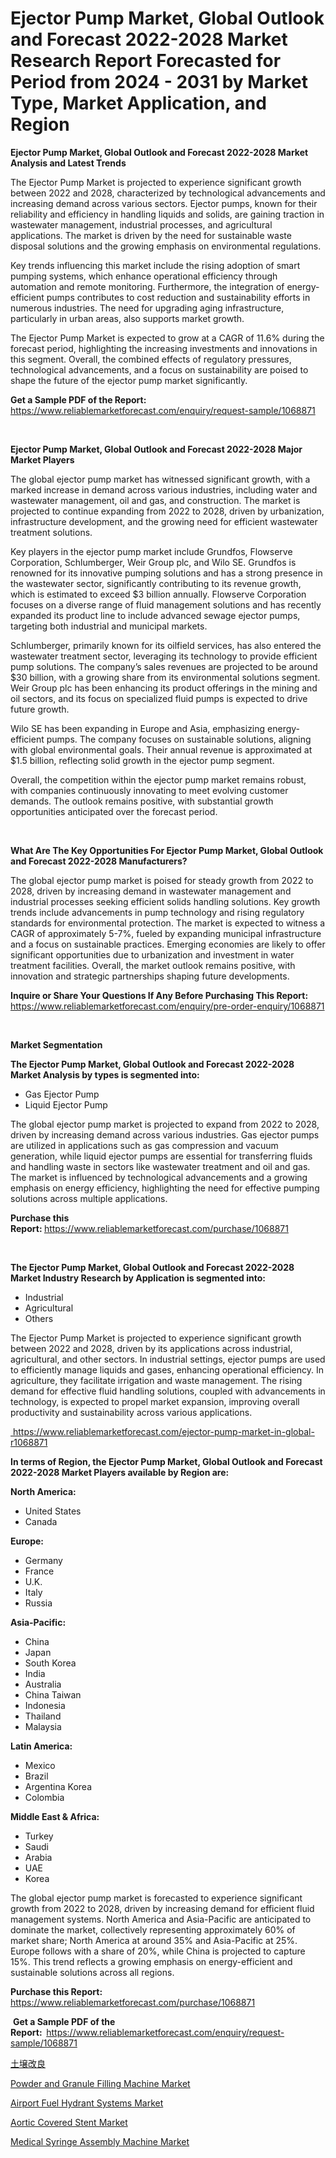 <p><h1>Ejector Pump Market, Global Outlook and Forecast 2022-2028 Market Research Report Forecasted for Period from 2024 -  2031 by Market Type, Market Application, and Region</h1></p><p><strong>Ejector Pump Market, Global Outlook and Forecast 2022-2028 Market Analysis and Latest Trends</strong></p>
<p><p>The Ejector Pump Market is projected to experience significant growth between 2022 and 2028, characterized by technological advancements and increasing demand across various sectors. Ejector pumps, known for their reliability and efficiency in handling liquids and solids, are gaining traction in wastewater management, industrial processes, and agricultural applications. The market is driven by the need for sustainable waste disposal solutions and the growing emphasis on environmental regulations.</p><p>Key trends influencing this market include the rising adoption of smart pumping systems, which enhance operational efficiency through automation and remote monitoring. Furthermore, the integration of energy-efficient pumps contributes to cost reduction and sustainability efforts in numerous industries. The need for upgrading aging infrastructure, particularly in urban areas, also supports market growth.</p><p>The Ejector Pump Market is expected to grow at a CAGR of 11.6% during the forecast period, highlighting the increasing investments and innovations in this segment. Overall, the combined effects of regulatory pressures, technological advancements, and a focus on sustainability are poised to shape the future of the ejector pump market significantly.</p></p>
<p><strong>Get a Sample PDF of the Report:&nbsp;</strong> <a href="https://www.reliablemarketforecast.com/enquiry/request-sample/1068871?utm_campaign=1082&utm_medium=2&utm_source=Github&utm_content=ia&utm_term=11102024&utm_id=ejector-pump-market-global-outlook-and-forecast-2022-2028">https://www.reliablemarketforecast.com/enquiry/request-sample/1068871</a></p>
<p>&nbsp;</p>
<p><strong>Ejector Pump Market, Global Outlook and Forecast 2022-2028 Major Market Players</strong></p>
<p><p>The global ejector pump market has witnessed significant growth, with a marked increase in demand across various industries, including water and wastewater management, oil and gas, and construction. The market is projected to continue expanding from 2022 to 2028, driven by urbanization, infrastructure development, and the growing need for efficient wastewater treatment solutions.</p><p>Key players in the ejector pump market include Grundfos, Flowserve Corporation, Schlumberger, Weir Group plc, and Wilo SE. Grundfos is renowned for its innovative pumping solutions and has a strong presence in the wastewater sector, significantly contributing to its revenue growth, which is estimated to exceed $3 billion annually. Flowserve Corporation focuses on a diverse range of fluid management solutions and has recently expanded its product line to include advanced sewage ejector pumps, targeting both industrial and municipal markets.</p><p>Schlumberger, primarily known for its oilfield services, has also entered the wastewater treatment sector, leveraging its technology to provide efficient pump solutions. The company’s sales revenues are projected to be around $30 billion, with a growing share from its environmental solutions segment. Weir Group plc has been enhancing its product offerings in the mining and oil sectors, and its focus on specialized fluid pumps is expected to drive future growth.</p><p>Wilo SE has been expanding in Europe and Asia, emphasizing energy-efficient pumps. The company focuses on sustainable solutions, aligning with global environmental goals. Their annual revenue is approximated at $1.5 billion, reflecting solid growth in the ejector pump segment.</p><p>Overall, the competition within the ejector pump market remains robust, with companies continuously innovating to meet evolving customer demands. The outlook remains positive, with substantial growth opportunities anticipated over the forecast period.</p></p>
<p>&nbsp;</p>
<p><strong>What Are The Key Opportunities For Ejector Pump Market, Global Outlook and Forecast 2022-2028 Manufacturers?</strong></p>
<p><p>The global ejector pump market is poised for steady growth from 2022 to 2028, driven by increasing demand in wastewater management and industrial processes seeking efficient solids handling solutions. Key growth trends include advancements in pump technology and rising regulatory standards for environmental protection. The market is expected to witness a CAGR of approximately 5-7%, fueled by expanding municipal infrastructure and a focus on sustainable practices. Emerging economies are likely to offer significant opportunities due to urbanization and investment in water treatment facilities. Overall, the market outlook remains positive, with innovation and strategic partnerships shaping future developments.</p></p>
<p><strong>Inquire or Share Your Questions If Any Before Purchasing This Report:</strong> <a href="https://www.reliablemarketforecast.com/enquiry/pre-order-enquiry/1068871?utm_campaign=1082&utm_medium=2&utm_source=Github&utm_content=ia&utm_term=11102024&utm_id=ejector-pump-market-global-outlook-and-forecast-2022-2028">https://www.reliablemarketforecast.com/enquiry/pre-order-enquiry/1068871</a></p>
<p>&nbsp;</p>
<p><strong>Market Segmentation</strong></p>
<p><strong>The Ejector Pump Market, Global Outlook and Forecast 2022-2028 Market Analysis by types is segmented into:</strong></p>
<p><ul><li>Gas Ejector Pump</li><li>Liquid Ejector Pump</li></ul></p>
<p><p>The global ejector pump market is projected to expand from 2022 to 2028, driven by increasing demand across various industries. Gas ejector pumps are utilized in applications such as gas compression and vacuum generation, while liquid ejector pumps are essential for transferring fluids and handling waste in sectors like wastewater treatment and oil and gas. The market is influenced by technological advancements and a growing emphasis on energy efficiency, highlighting the need for effective pumping solutions across multiple applications.</p></p>
<p><strong>Purchase this Report:&nbsp;</strong><a href="https://www.reliablemarketforecast.com/purchase/1068871?utm_campaign=1082&utm_medium=2&utm_source=Github&utm_content=ia&utm_term=11102024&utm_id=ejector-pump-market-global-outlook-and-forecast-2022-2028">https://www.reliablemarketforecast.com/purchase/1068871</a></p>
<p>&nbsp;</p>
<p><strong>The Ejector Pump Market, Global Outlook and Forecast 2022-2028 Market Industry Research by Application is segmented into:</strong></p>
<p><ul><li>Industrial</li><li>Agricultural</li><li>Others</li></ul></p>
<p><p>The Ejector Pump Market is projected to experience significant growth between 2022 and 2028, driven by its applications across industrial, agricultural, and other sectors. In industrial settings, ejector pumps are used to efficiently manage liquids and gases, enhancing operational efficiency. In agriculture, they facilitate irrigation and waste management. The rising demand for effective fluid handling solutions, coupled with advancements in technology, is expected to propel market expansion, improving overall productivity and sustainability across various applications.</p></p>
<p><a href="https://www.reliablemarketforecast.com/ejector-pump-market-in-global-r1068871?utm_campaign=1082&utm_medium=2&utm_source=Github&utm_content=ia&utm_term=11102024&utm_id=ejector-pump-market-global-outlook-and-forecast-2022-2028">&nbsp;https://www.reliablemarketforecast.com/ejector-pump-market-in-global-r1068871</a></p>
<p><strong>In terms of Region, the Ejector Pump Market, Global Outlook and Forecast 2022-2028 Market Players available by Region are:</strong></p>
<p>
    <p> <strong> North America: </strong>
        <ul>
            <li>United States</li>
            <li>Canada</li>
        </ul>
        </p> 
    <p> <strong> Europe: </strong>
        <ul>
            <li>Germany</li>
            <li>France</li>
            <li>U.K.</li>
            <li>Italy</li>
            <li>Russia</li>
        </ul>
        </p> 
    <p> <strong> Asia-Pacific: </strong>
        <ul>
            <li>China</li>
            <li>Japan</li>
            <li>South Korea</li>
            <li>India</li>
            <li>Australia</li>
            <li>China Taiwan</li>
            <li>Indonesia</li>
            <li>Thailand</li>
            <li>Malaysia</li>
        </ul>
        </p> 
    <p> <strong> Latin America: </strong>
        <ul>
            <li>Mexico</li>
            <li>Brazil</li>
            <li>Argentina Korea</li>
            <li>Colombia</li>
        </ul>
        </p> 
    <p> <strong> Middle East & Africa: </strong>
        <ul>
            <li>Turkey</li>
            <li>Saudi</li>
            <li>Arabia</li>
            <li>UAE</li>
            <li>Korea</li>
        </ul>
    </p>
    </p>
<p><p>The global ejector pump market is forecasted to experience significant growth from 2022 to 2028, driven by increasing demand for efficient fluid management systems. North America and Asia-Pacific are anticipated to dominate the market, collectively representing approximately 60% of market share; North America at around 35% and Asia-Pacific at 25%. Europe follows with a share of 20%, while China is projected to capture 15%. This trend reflects a growing emphasis on energy-efficient and sustainable solutions across all regions.</p></p>
<p><strong>Purchase this Report: </strong><a href="https://www.reliablemarketforecast.com/purchase/1068871?utm_campaign=1082&utm_medium=2&utm_source=Github&utm_content=ia&utm_term=11102024&utm_id=ejector-pump-market-global-outlook-and-forecast-2022-2028">https://www.reliablemarketforecast.com/purchase/1068871</a></p>
<p>&nbsp;<strong>Get a Sample PDF of the Report:&nbsp;&nbsp;</strong><a href="https://www.reliablemarketforecast.com/enquiry/request-sample/1068871?utm_campaign=1082&utm_medium=2&utm_source=Github&utm_content=ia&utm_term=11102024&utm_id=ejector-pump-market-global-outlook-and-forecast-2022-2028">https://www.reliablemarketforecast.com/enquiry/request-sample/1068871</a></p>
<p><strong></strong></p>
<p><p><a href="https://github.com/lababdou/Market-Research-Report-List-6/blob/main/950168517583.md?utm_campaign=1082&utm_medium=2&utm_source=Github&utm_content=ia&utm_term=11102024&utm_id=ejector-pump-market-global-outlook-and-forecast-2022-2028">土壌改良</a></p><p><a href="https://www.linkedin.com/pulse/investing-powder-granule-filling-machine-market-trends-leading-5br8f?utm_campaign=1082&utm_medium=2&utm_source=Github&utm_content=ia&utm_term=11102024&utm_id=ejector-pump-market-global-outlook-and-forecast-2022-2028">Powder and Granule Filling Machine Market</a></p><p><a href="https://www.linkedin.com/pulse/airport-fuel-hydrant-systems-market-trends-detailed-study-bvxvf?utm_campaign=1082&utm_medium=2&utm_source=Github&utm_content=ia&utm_term=11102024&utm_id=ejector-pump-market-global-outlook-and-forecast-2022-2028">Airport Fuel Hydrant Systems Market</a></p><p><a href="https://www.linkedin.com/pulse/charting-future-comprehensive-analysis-global-aortic-spmif?utm_campaign=1082&utm_medium=2&utm_source=Github&utm_content=ia&utm_term=11102024&utm_id=ejector-pump-market-global-outlook-and-forecast-2022-2028">Aortic Covered Stent Market</a></p><p><a href="https://www.linkedin.com/pulse/medical-syringe-assembly-machine-market-evolution-key-trends-6obof?utm_campaign=1082&utm_medium=2&utm_source=Github&utm_content=ia&utm_term=11102024&utm_id=ejector-pump-market-global-outlook-and-forecast-2022-2028">Medical Syringe Assembly Machine Market</a></p></p>